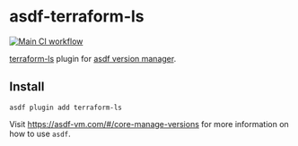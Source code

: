 # asdf-terraform-ls

[![Main CI workflow](https://github.com/shihanng/asdf-terraform-ls/actions/workflows/ci.yml/badge.svg?branch=master)](https://github.com/shihanng/asdf-terraform-ls/actions/workflows/ci.yml)

[terraform-ls](https://github.com/hashicorp/terraform-ls) plugin for [asdf version manager](https://asdf-vm.com/#/).

## Install

```
asdf plugin add terraform-ls
```

Visit <https://asdf-vm.com/#/core-manage-versions> for more information on how to use `asdf`.
